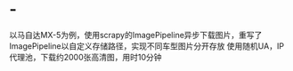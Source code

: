 # -
以马自达MX-5为例，使用scrapy的ImagePipeline异步下载图片，重写了ImagePipeline以自定义存储路径，实现不同车型图片分开存放
使用随机UA，IP代理池，下载约2000张高清图，用时10分钟
